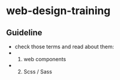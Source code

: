 # web-design-training


## Guideline

- check those terms and read about them:
- 1) web components
- 2) Scss / Sass
